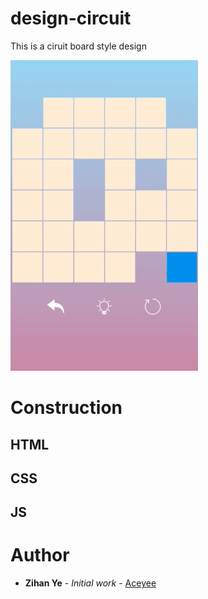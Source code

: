 # design-circuit

This is a ciruit board style design

![Alt Text](https://github.com/Aceyee/Grid/blob/master/app/src/main/psd/demo2.gif)

# Construction

## HTML



## CSS



## JS



# Author

* **Zihan Ye** - *Initial work* - [Aceyee](https://github.com/Aceyee)
